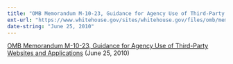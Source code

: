 ```yaml
---
title: "OMB Memorandum M-10-23, Guidance for Agency Use of Third-Party Websites and Applications"
ext-url: "https://www.whitehouse.gov/sites/whitehouse.gov/files/omb/memoranda/2010/m10-23.pdf"
date-string: "June 25, 2010"
---
```

[OMB Memorandum M-10-23, Guidance for Agency Use of Third-Party Websites and Applications](https://www.whitehouse.gov/sites/whitehouse.gov/files/omb/memoranda/2010/m10-23.pdf) (June 25, 2010)
